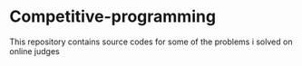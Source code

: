 # Competitive-programming
This repository contains source codes for some of the problems i solved on online judges
